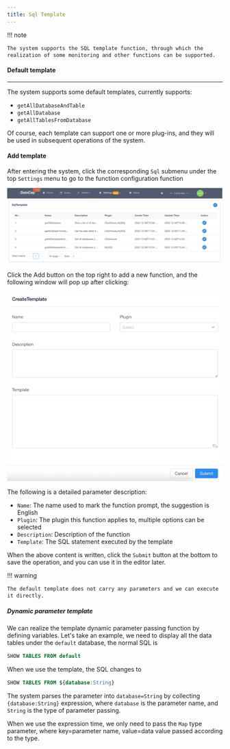 ```yaml
---
title: Sql Template
---
```


!!! note

    The system supports the SQL template function, through which the realization of some monitoring and other functions can be supported.

#### Default template

---

The system supports some default templates, currently supports:

- `getAllDatabaseAndTable`
- `getAllDatabase`
- `getAllTablesFromDatabase`

Of course, each template can support one or more plug-ins, and they will be used in subsequent operations of the system.

#### Add template

After entering the system, click the corresponding `Sql` submenu under the top `Settings` menu to go to the function configuration function

![img.png](img.png)

Click the Add button on the top right to add a new function, and the following window will pop up after clicking:

![img_1.png](img_1.png)

The following is a detailed parameter description:

- `Name`: The name used to mark the function prompt, the suggestion is English
- `Plugin`: The plugin this function applies to, multiple options can be selected
- `Description`: Description of the function
- `Template`: The SQL statement executed by the template

When the above content is written, click the `Submit` button at the bottom to save the operation, and you can use it in the editor later.

!!! warning

    The default template does not carry any parameters and we can execute it directly.

##### Dynamic parameter template

We can realize the template dynamic parameter passing function by defining variables. Let's take an example, we need to display all the data tables under the `default` database, the normal SQL is

```sql
SHOW TABLES FROM default
```

When we use the template, the SQL changes to

```sql
SHOW TABLES FROM ${database:String}
```

The system parses the parameter into `database=String` by collecting `{database:String}` expression, where `database` is the parameter name, and `String` is the type of parameter passing.

When we use the expression time, we only need to pass the `Map` type parameter, where key=parameter name, value=data value passed according to the type.